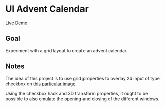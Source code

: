 # UI Advent Calendar

[Live Demo](https://codepen.io/borntofrappe/full/OJPjKdY)

## Goal

Experiment with a grid layout to create an advent calendar.

## Notes

The idea of this project is to use grid properties to overlay 24 input of type checkbox on [this particular image](https://www.pexels.com/photo/lighted-christmas-tree-1708601/).

Using the checkbox hack and 3D transform properties, it ought to be possible to also emulate the opening and closing of the different windows.
